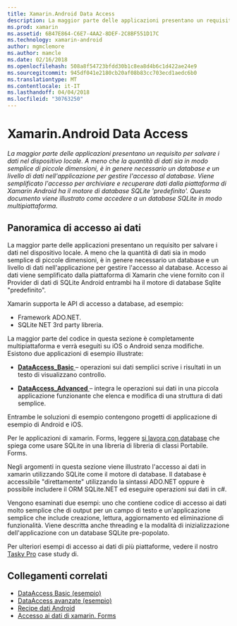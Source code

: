 ```yaml
---
title: Xamarin.Android Data Access
description: La maggior parte delle applicazioni presentano un requisito per salvare i dati nel dispositivo locale. A meno che la quantità di dati sia in modo semplice di piccole dimensioni, è in genere necessario un database e un livello di dati nell'applicazione per gestire l'accesso al database.  Viene semplificato l'accesso per archiviare e recuperare dati dalla piattaforma di Xamarin Android ha il motore di database SQLite 'predefinito'. Questo documento viene illustrato come accedere a un database SQLite in modo multipiattaforma.
ms.prod: xamarin
ms.assetid: 6B47E864-C6E7-4AA2-8DEF-2C8BF551D17C
ms.technology: xamarin-android
author: mgmclemore
ms.author: mamcle
ms.date: 02/16/2018
ms.openlocfilehash: 508a8f54723bfdd30b1c8ea8d4b6c1d422ae24e9
ms.sourcegitcommit: 945df041e2180cb20af08b83cc703ecd1aedc6b0
ms.translationtype: MT
ms.contentlocale: it-IT
ms.lasthandoff: 04/04/2018
ms.locfileid: "30763250"
---
```

# <a name="xamarinandroid-data-access"></a>Xamarin.Android Data Access

_La maggior parte delle applicazioni presentano un requisito per salvare i dati nel dispositivo locale. A meno che la quantità di dati sia in modo semplice di piccole dimensioni, è in genere necessario un database e un livello di dati nell'applicazione per gestire l'accesso al database.  Viene semplificato l'accesso per archiviare e recuperare dati dalla piattaforma di Xamarin Android ha il motore di database SQLite 'predefinito'. Questo documento viene illustrato come accedere a un database SQLite in modo multipiattaforma._

## <a name="data-access-overview"></a>Panoramica di accesso ai dati

La maggior parte delle applicazioni presentano un requisito per salvare i dati nel dispositivo locale. A meno che la quantità di dati sia in modo semplice di piccole dimensioni, è in genere necessario un database e un livello di dati nell'applicazione per gestire l'accesso al database. Accesso ai dati viene semplificato dalla piattaforma di Xamarin che viene fornito con il Provider di dati di SQLite Android entrambi ha il motore di database Sqlite "predefinito".

Xamarin supporta le API di accesso a database, ad esempio:

-  Framework ADO.NET.
-  SQLite NET 3rd party libreria.

La maggior parte del codice in questa sezione è completamente multipiattaforma e verrà eseguiti su iOS o Android senza modifiche. Esistono due applicazioni di esempio illustrate:

-  [**DataAccess_Basic** ](https://github.com/xamarin/mobile-samples/tree/master/DataAccess/Basic) &ndash; operazioni sui dati semplici scrive i risultati in un testo di visualizzano controllo.

-  [**DataAccess_Advanced** ](https://github.com/xamarin/mobile-samples/tree/master/DataAccess/Advanced) &ndash; integra le operazioni sui dati in una piccola applicazione funzionante che elenca e modifica di una struttura di dati semplice.

Entrambe le soluzioni di esempio contengono progetti di applicazione di esempio di Android e iOS.

Per le applicazioni di xamarin. Forms, leggere [si lavora con database](~/xamarin-forms/app-fundamentals/databases.md) che spiega come usare SQLite in una libreria di libreria di classi Portabile. Forms.

Negli argomenti in questa sezione viene illustrato l'accesso ai dati in xamarin utilizzando SQLite come il motore di database. Il database è accessibile "direttamente" utilizzando la sintassi ADO.NET oppure è possibile includere il ORM SQLite.NET ed eseguire operazioni sui dati in c#.

Vengono esaminati due esempi: uno che contiene codice di accesso ai dati molto semplice che di output per un campo di testo e un'applicazione semplice che include creazione, lettura, aggiornamento ed eliminazione di funzionalità. Viene descritta anche threading e la modalità di inizializzazione dell'applicazione con un database SQLite pre-popolato.

Per ulteriori esempi di accesso ai dati di più piattaforme, vedere il nostro [Tasky Pro](~/cross-platform/app-fundamentals/building-cross-platform-applications/case-study-tasky.md) case study di.


## <a name="related-links"></a>Collegamenti correlati

- [DataAccess Basic (esempio)](https://github.com/xamarin/mobile-samples/tree/master/DataAccess/Basic)
- [DataAccess avanzate (esempio)](https://github.com/xamarin/mobile-samples/tree/master/DataAccess/Advanced)
- [Recipe dati Android](https://developer.xamarin.com/recipes/android/data/)
- [Accesso ai dati di xamarin. Forms](~/xamarin-forms/app-fundamentals/databases.md)
